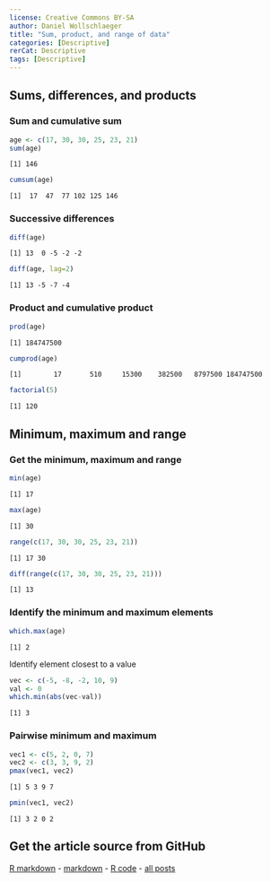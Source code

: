 ```yaml
---
license: Creative Commons BY-SA
author: Daniel Wollschlaeger
title: "Sum, product, and range of data"
categories: [Descriptive]
rerCat: Descriptive
tags: [Descriptive]
---
```





Sums, differences, and products
-------------------------

### Sum and cumulative sum


```r
age <- c(17, 30, 30, 25, 23, 21)
sum(age)
```

```
[1] 146
```

```r
cumsum(age)
```

```
[1]  17  47  77 102 125 146
```

### Successive differences


```r
diff(age)
```

```
[1] 13  0 -5 -2 -2
```

```r
diff(age, lag=2)
```

```
[1] 13 -5 -7 -4
```

### Product and cumulative product


```r
prod(age)
```

```
[1] 184747500
```

```r
cumprod(age)
```

```
[1]        17       510     15300    382500   8797500 184747500
```

```r
factorial(5)
```

```
[1] 120
```

Minimum, maximum and range
-------------------------

### Get the minimum, maximum and range


```r
min(age)
```

```
[1] 17
```

```r
max(age)
```

```
[1] 30
```

```r
range(c(17, 30, 30, 25, 23, 21))
```

```
[1] 17 30
```

```r
diff(range(c(17, 30, 30, 25, 23, 21)))
```

```
[1] 13
```

### Identify the minimum and maximum elements


```r
which.max(age)
```

```
[1] 2
```

Identify element closest to a value


```r
vec <- c(-5, -8, -2, 10, 9)
val <- 0
which.min(abs(vec-val))
```

```
[1] 3
```

### Pairwise minimum and maximum


```r
vec1 <- c(5, 2, 0, 7)
vec2 <- c(3, 3, 9, 2)
pmax(vec1, vec2)
```

```
[1] 5 3 9 7
```

```r
pmin(vec1, vec2)
```

```
[1] 3 2 0 2
```

Get the article source from GitHub
----------------------------------------------

[R markdown](https://github.com/dwoll/RExRepos/raw/master/Rmd/sumProdRange.Rmd) - [markdown](https://github.com/dwoll/RExRepos/raw/master/md/sumProdRange.md) - [R code](https://github.com/dwoll/RExRepos/raw/master/R/sumProdRange.R) - [all posts](https://github.com/dwoll/RExRepos/)
